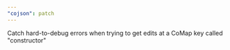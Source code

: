 ```yaml
---
"cojson": patch
---
```


Catch hard-to-debug errors when trying to get edits at a CoMap key called "constructor"
